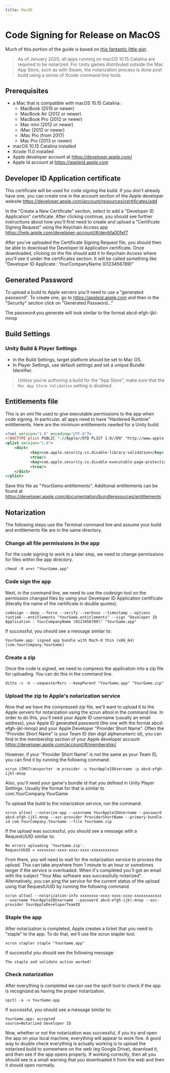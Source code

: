 ```yaml
---
title: MacOS
---
```


# Code Signing for Release on MacOS

Much of this portion of the guide is based on [this fantastic little gist](https://gist.github.com/dpid/270bdb6c1011fe07211edf431b2d0fe4).

> As of January 2020, all apps running on macOS 10.15 Catalina are required to be notarized. For Unity games distributed outside the Mac App Store, such as with Steam, the notarization process is done post build using a series of Xcode command line tools.

## Prerequisites
* a Mac that is compatible with macOS 10.15 Catalina :
    * MacBook (2015 or newer)
    * MacBook Air (2012 or newer)
    * MacBook Pro (2012 or newer)
    * Mac mini (2012 or newer)
    * iMac (2012 or newer)
    * iMac Pro (from 2017)
    * Mac Pro (2013 or newer)
* macOS 10.15 Catalina installed
* Xcode 11.0 installed
* Apple developer account at https://developer.apple.com/
* Apple Id account at https://appleid.apple.com

## Developer ID Application certificate
This certificate will be used for code signing the build. If you don't already have one, you can
create one in the account section of the Apple developer website https://developer.apple.com/account/resources/certificates/add

In the "Create a New Certificate" section, select to add a "Developer ID Application" certificate.
After clicking continue, you should see further instructions about how you'll first need to create
and upload a "Certificate Signing Request" using the Keychain Access app https://help.apple.com/developer-account/#/devbfa00fef7

After you've uploaded the Certificate Signing Request file, you should then be able to download
the Developer Id Application certificate. Once downloaded, clicking on the file should add it to
Keychain Access where you'll see it under the certificates section. It will be called something like
"Developer ID Applicate : YourCompanyName (0123456789)"

## Generated Password
To upload a build to Apple servers you'll need to use a "generated password". To create one, go to
https://appleid.apple.com and then in the "Security" section click on "Generated Password..."

The password you generate will look similar to the format abcd-efgh-ijkl-mnop

## Build Settings

### Unity Build & Player Settings

- In the Build Settings, target platform should be set to Mac OS.
- In Player Settings, use default settings and set a unique Bundle Identifier.

> Unless you're authoring a build for the "App Store", make sure that the `Mac App Store Validation` setting is disabled.

## Entitlements file

This is an xml file used to give executable permissions to the app when code signing. In particular,
all apps need to have "Hardened Runtime" entitlements. Here are the minimum entitlements needed for
a Unity build:

```xml
<?xml version="1.0" encoding="UTF-8"?>
<!DOCTYPE plist PUBLIC "-//Apple//DTD PLIST 1.0//EN" "http://www.apple.com/DTDs/PropertyList-1.0.dtd">
<plist version="1.0">
    <dict>
	       <key>com.apple.security.cs.disable-library-validation</key>
	       <true/>
	       <key>com.apple.security.cs.disable-executable-page-protection</key>
	       <true/>
    </dict>
</plist>
```

Save this file as "_YourGame_.entitlements". Additional entitlements can be found at
https://developer.apple.com/documentation/bundleresources/entitlements

## Notarization
The following steps use the Terminal command line and assume your build and entitlements file are in
the same directory.

### Change all file permissions in the app
For the code signing to work in a later step, we need to change permissions for files within the app
directory.
```
chmod -R a+xr "YourGame.app"
```

### Code sign the app
Next, in the command line, we need to use the codesign tool on the permission changed files by using
your Developer ID Application certificate (literally the name of the certificate in double quotes).

```
codesign --deep --force --verify --verbose --timestamp --options runtime --entitlements "YourGame.entitlements" --sign "Developer ID Application : YourCompanyName (0123456789)" "YourGame.app"
```

If successful, you should see a message similar to:

```
YourGame.app: signed app bundle with Mach-O thin (x86_64) [com.YourCompany.YourGame]
```

### Create a zip
Once the code is signed, we need to compress the application into a zip file for uploading. You can
do this in the command line.

```
ditto -c -k --sequesterRsrc --keepParent "YourGame.app" "YourGame.zip"
```

### Upload the zip to Apple's notarization service
Now that we have the compressed zip file, we'll want to upload it to the Apple servers for notarization
using the xcrun altool in the command line. In order to do this, you'll need your Apple ID username
(usually an email address), your Apple ID generated password (the one with the format abcd-efgh-ijkl-mnop)
and your Apple Developer "Provider Short Name". Often the "Provider Short Name" is your Team ID (ten digit
alphanumeric id), you can find in the membership section of your Apple developer account
https://developer.apple.com/account/#/membership/

However, if your "Provider Short Name" is not the same as your Team ID, you can find it by running the following
command:

```
xcrun iTMSTransporter -m provider -u YourAppleIDUsername -p abcd-efgh-ijkl-mnop
```

Also, you'll need your game's bundle id that you defined in Unity Player Settings. Usually the format
for that is similar to com.YourCompany.YourGame

To upload the build to the notarization service, run the command:

```
xcrun altool --notarize-app --username YourAppleIDUsername --password abcd-efgh-ijkl-mnop --asc-provider ProviderShortName --primary-bundle-id com.YourCompany.YourGame --file YourGame.zip
```

If the upload was successful, you should see a message with a RequestUUID similar to:

```
No errors uploading 'YourGame.zip'.
RequestUUID = xxxxxxxx-xxxx-xxxx-xxxx-xxxxxxxxxxxx
```

From there, you will need to wait for the notarization service to process the upload. This can take
anywhere from 1 minute to an hour or sometimes longer if the service is overloaded. When it's
completed you'll get an email with the subject "Your Mac software was successfully notarized".
Alternatively, you can ping the service for the current status of the upload using that RequestUUID
by running the following command.

```
xcrun altool --notarization-info xxxxxxxx-xxxx-xxxx-xxxx-xxxxxxxxxxxx --username YourAppleIDUsername --password abcd-efgh-ijkl-mnop --asc-provider YourAppleDeveloperTeamID
```
### Staple the app

After notarization is completed, Apple creates a ticket that you need to "staple" to the app. To do
that, we'll use the xcrun stapler tool.

```
xcrun stapler staple "YourGame.app"
```

If successful you should see the following message:

```
The staple and validate action worked!
```

### Check notarization

After everything is completed we can use the spctl tool to check if the app is recognized as having
the proper notarization.

```
spctl -a -v YourGame.app
```

If successful, you should see a message similar to:

```
YourGame.app: accepted
source=Notarized Developer ID
```

Now, whether or not the notarization was successful, if you try and open the app on your local
machine, everything will appear to work fine. A good way to double check everything is actually
working is to upload the notarized build to somewhere on the web (eg Google Drive), download it,
and then see if the app opens properly. If working correctly, then all you should see is a
small warning that you downloaded it from the web and then it should open normally.
